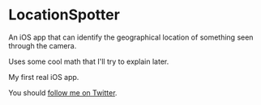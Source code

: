 # LocationSpotter

An iOS app that can identify the geographical location of something seen through the camera.

Uses some cool math that I'll try to explain later.

My first real iOS app.

You should [follow me on Twitter](https://twitter.com/apexskier).
